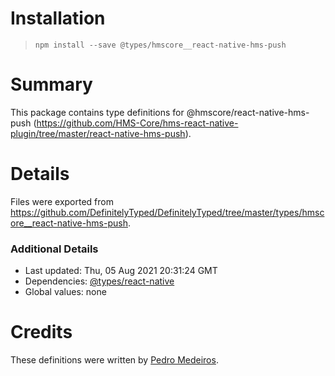 # Installation
> `npm install --save @types/hmscore__react-native-hms-push`

# Summary
This package contains type definitions for @hmscore/react-native-hms-push (https://github.com/HMS-Core/hms-react-native-plugin/tree/master/react-native-hms-push).

# Details
Files were exported from https://github.com/DefinitelyTyped/DefinitelyTyped/tree/master/types/hmscore__react-native-hms-push.

### Additional Details
 * Last updated: Thu, 05 Aug 2021 20:31:24 GMT
 * Dependencies: [@types/react-native](https://npmjs.com/package/@types/react-native)
 * Global values: none

# Credits
These definitions were written by [Pedro Medeiros](https://github.com/despotes).
